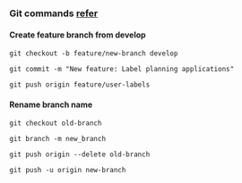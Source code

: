 ### Git commands [refer](https://www.nobledesktop.com/learn/git/git-branches)

#### Create feature branch from develop

```
git checkout -b feature/new-branch develop

git commit -m "New feature: Label planning applications"

git push origin feature/user-labels
```


#### Rename branch name

```
git checkout old-branch

git branch -m new_branch

git push origin --delete old-branch

git push -u origin new-branch
```
